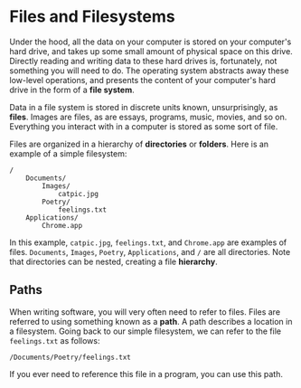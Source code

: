 # Files and Filesystems

Under the hood, all the data on your computer is stored on your computer's hard drive, and takes up some small amount of physical space on this drive. Directly reading and writing data to these hard drives is, fortunately, not something you will need to do. The operating system abstracts away these low-level operations, and presents the content of your computer's hard drive in the form of a **file system**.

Data in a file system is stored in discrete units known, unsurprisingly, as **files**. Images are files, as are essays, programs, music, movies, and so on. Everything you interact with in a computer is stored as some sort of file.

Files are organized in a hierarchy of **directories** or **folders**. Here is an example of a simple filesystem:

```
/
    Documents/
        Images/
            catpic.jpg
        Poetry/
            feelings.txt
    Applications/
        Chrome.app
```

In this example, `catpic.jpg`, `feelings.txt`, and `Chrome.app` are examples of files. `Documents`, `Images`, `Poetry`, `Applications`, and `/` are all directories. Note that directories can be nested, creating a file **hierarchy**.

## Paths

When writing software, you will very often need to refer to files. Files are referred to using something known as a **path**. A path describes a location in a filesystem. Going back to our simple filesystem, we can refer to the file `feelings.txt` as follows:

```
/Documents/Poetry/feelings.txt
```

If you ever need to reference this file in a program, you can use this path.